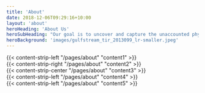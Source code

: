 ```yaml
---
title: 'About'
date: 2018-12-06T09:29:16+10:00
layout: 'about'
heroHeading: 'About Us'
heroSubHeading: "Our goal is to uncover and capture the unaccounted physical processes at the air-sea-ice interface, which will reduce climate model biases, and improve climate projections"
heroBackground: 'images/gulfstream_tir_2013099_lr-smaller.jpeg'
---
```


<div>
{{< content-strip-left "/pages/about" "content1" >}}
</div>
<div>
{{< content-strip-right "/pages/about" "content2" >}}
</div>
<div>
{{< content-strip-center "/pages/about" "content3" >}}
</div>
<div>
{{< content-strip-left "/pages/about" "content4" >}}
</div>
<div>
{{< content-strip-left "/pages/about" "content5" >}}
</div>
